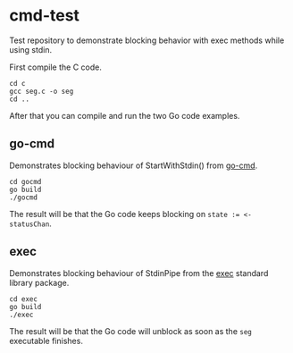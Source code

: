 # cmd-test
Test repository to demonstrate blocking behavior with exec methods while using stdin.

First compile the C code.

    cd c
    gcc seg.c -o seg
    cd ..

After that you can compile and run the two Go code examples.

## go-cmd
Demonstrates blocking behaviour of StartWithStdin() from [go-cmd](https://github.com/go-cmd/cmd).

    cd gocmd
    go build
    ./gocmd

The result will be that the Go code keeps blocking on `state := <-statusChan`.

## exec
Demonstrates blocking behaviour of StdinPipe from the [exec](https://pkg.go.dev/os/exec) standard library package.

    cd exec
    go build
    ./exec

The result will be that the Go code will unblock as soon as the `seg` executable finishes.